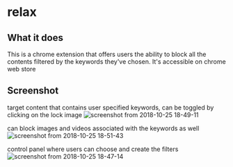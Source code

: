 # relax

## What it does
This is a chrome extension that offers users the ability to block all the contents filtered by the keywords they've chosen. It's 
accessible on chrome web store 

## Screenshot 



target content that contains user specified keywords, can be toggled by clicking on the lock image
![screenshot from 2018-10-25 18-49-11](https://user-images.githubusercontent.com/38970716/47536291-3bcbcb00-d88d-11e8-9a08-14f9d182561c.png)




can block images and videos associated with the keywords as well
![screenshot from 2018-10-25 18-51-43](https://user-images.githubusercontent.com/38970716/47536348-80effd00-d88d-11e8-885e-783b24e768d4.png)





control panel where users can choose and create the filters
![screenshot from 2018-10-25 18-47-14](https://user-images.githubusercontent.com/38970716/47536417-c90f1f80-d88d-11e8-949e-8142ecd06f5c.png)

